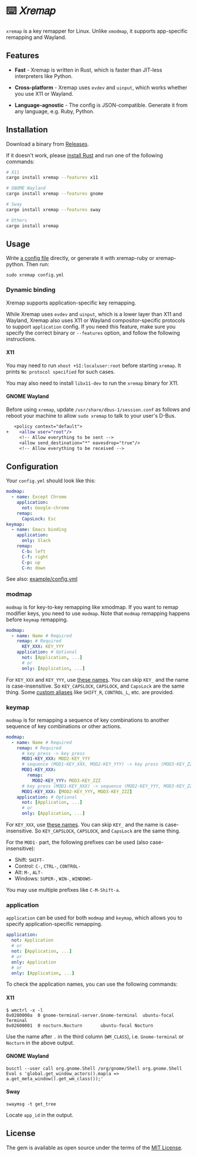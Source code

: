 # :keyboard: 𝑋𝑟𝑒𝑚𝑎𝑝

`xremap` is a key remapper for Linux. Unlike `xmodmap`, it supports app-specific remapping and Wayland.

## Features

* **Fast** - Xremap is written in Rust, which is faster than JIT-less interpreters like Python.

* **Cross-platform** - Xremap uses `evdev` and `uinput`, which works whether you use X11 or Wayland.

* **Language-agnostic** - The config is JSON-compatible. Generate it from any language, e.g. Ruby, Python.

## Installation

Download a binary from [Releases](https://github.com/k0kubun/xremap/releases).

If it doesn't work, please [install Rust](https://doc.rust-lang.org/cargo/getting-started/installation.html)
and run one of the following commands:

```bash
# X11
cargo install xremap --features x11

# GNOME Wayland
cargo install xremap --features gnome

# Sway
cargo install xremap --features sway

# Others
cargo install xremap
```

## Usage

Write [a config file](#Configuration) directly, or generate it with xremap-ruby or xremap-python. Then run:

```
sudo xremap config.yml
```

### Dynamic binding

Xremap supports application-specific key remapping.

While Xremap uses `evdev` and `uinput`, which is a lower layer than X11 and Wayland,
Xremap also uses X11 or Wayland compositor-specific protocols to support `application` config.
If you need this feature, make sure you specify the correct binary or `--features` option,
and follow the following instructions.

#### X11

You may need to run `xhost +SI:localuser:root` before starting `xremap`.
It prints `No protocol specified` for such cases.

You may also need to install `libx11-dev` to run the `xremap` binary for X11.

#### GNOME Wayland

Before using `xremap`, update `/usr/share/dbus-1/session.conf` as follows and reboot your machine
to allow `sudo xremap` to talk to your user's D-Bus.

```diff
   <policy context="default">
+    <allow user="root"/>
     <!-- Allow everything to be sent -->
     <allow send_destination="*" eavesdrop="true"/>
     <!-- Allow everything to be received -->
```

## Configuration
Your `config.yml` should look like this:

```yml
modmap:
  - name: Except Chrome
    application:
      not: Google-chrome
    remap:
      CapsLock: Esc
keymap:
  - name: Emacs binding
    application:
      only: Slack
    remap:
      C-b: left
      C-f: right
      C-p: up
      C-n: down
```

See also: [example/config.yml](./example/config.yml)

### modmap

`modmap` is for key-to-key remapping like xmodmap.
If you want to remap modifier keys, you need to use `modmap`.
Note that `modmap` remapping happens before `keymap` remapping.

```yml
modmap:
  - name: Name # Required
    remap: # Required
      KEY_XXX: KEY_YYY
    application: # Optional
      not: [Application, ...]
      # or
      only: [Application, ...]
```

For `KEY_XXX` and `KEY_YYY`, use [these names](https://github.com/emberian/evdev/blob/1d020f11b283b0648427a2844b6b980f1a268221/src/scancodes.rs#L26-L572).
You can skip `KEY_` and the name is case-insensitive. So `KEY_CAPSLOCK`, `CAPSLOCK`, and `CapsLock` are the same thing.
Some [custom aliases](src/config/key.rs) like `SHIFT_R`, `CONTROL_L`, etc. are provided.

### keymap

`modmap` is for remapping a sequence of key combinations to another sequence of key combinations or other actions.

```yml
modmap:
  - name: Name # Required
    remap: # Required
      # key press -> key press
      MOD1-KEY_XXX: MOD2-KEY_YYY
      # sequence (MOD1-KEY_XXX, MOD2-KEY_YYY) -> key press (MOD3-KEY_ZZZ)
      MOD1-KEY_XXX:
        remap:
          MOD2-KEY_YYY: MOD3-KEY_ZZZ
      # key press (MOD1-KEY_XXX) -> sequence (MOD2-KEY_YYY, MOD3-KEY_ZZZ)
      MOD1-KEY_XXX: [MOD2-KEY_YYY, MOD3-KEY_ZZZ]
    application: # Optional
      not: [Application, ...]
      # or
      only: [Application, ...]
```

For `KEY_XXX`, use [these names](https://github.com/emberian/evdev/blob/1d020f11b283b0648427a2844b6b980f1a268221/src/scancodes.rs#L26-L572).
You can skip `KEY_` and the name is case-insensitive. So `KEY_CAPSLOCK`, `CAPSLOCK`, and `CapsLock` are the same thing.

For the `MOD1-` part, the following prefixes can be used (also case-insensitive):

* Shift: `SHIFT-`
* Control: `C-`, `CTRL-`, `CONTROL-`
* Alt: `M-`, `ALT-`
* Windows: `SUPER-`, `WIN-`, `WINDOWS-`

You may use multiple prefixes like `C-M-Shift-a`.

### application

`application` can be used for both `modmap` and `keymap`, which allows you to specify application-specific remapping.

```yml
application:
  not: Application
  # or
  not: [Application, ...]
  # or
  only: Application
  # or
  only: [Application, ...]
```

To check the application names, you can use the following commands:

#### X11

```
$ wmctrl -x -l
0x0280000a  0 gnome-terminal-server.Gnome-terminal  ubuntu-focal Terminal
0x02600001  0 nocturn.Nocturn       ubuntu-focal Nocturn
```

Use the name after `.` in the third column (`WM_CLASS`), i.e. `Gnome-terminal` or `Nocturn` in the above output.

#### GNOME Wayland

```
busctl --user call org.gnome.Shell /org/gnome/Shell org.gnome.Shell Eval s 'global.get_window_actors().map(a => a.get_meta_window().get_wm_class());'
```

#### Sway

```
swaymsg -t get_tree
```

Locate `app_id` in the output.

## License

The gem is available as open source under the terms of the [MIT License](https://opensource.org/licenses/MIT).

